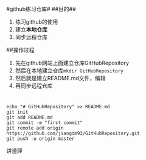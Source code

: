 #github练习仓库#
##目的##
1. 练习github的使用
2. 建立**本地仓库**
3. 同步远程仓库

##操作过程
1. 先在github网站上面建立仓库GitHubRepository
2. 然后在本地建立仓库``mkdir GitHubRepository``
3. 然后就是建立README.md文件，编辑
4. 再同步远程仓库
#
	echo "# GitHubRepository" >> README.md
	git init
	git add README.md
	git commit -m "first commit"
	git remote add origin https://github.com/jiangdm93/GitHubRepository.git
	git push -u origin master

讲道理